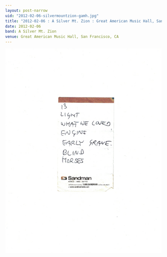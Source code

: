 ```yaml
---
layout: post-narrow
uid: "2012-02-06-silvermountzion-gamh.jpg"
title: "2012-02-06 : A Silver Mt. Zion : Great American Music Hall, San Francisco, CA"
date: 2012-02-06
band: A Silver Mt. Zion
venue: Great American Music Hall, San Francisco, CA
---
```


<div class="showcase">
  <img src="/img/2012/02/20120206-SilverMountZion-GAMH.jpg" alt="2012-02-06-silvermountzion-gamh.jpg">
</div>
